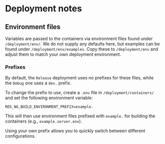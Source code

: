 # Deployment notes

## Environment files

Variables are passed to the containers via environment files found under `/deployment/env/`. We do not supply any defaults here, but examples can be found under `/deployment/env/examples`. Copy these to `/deployment/env` and adjust them to match your own deployment environment.

### Prefixes

By default, the `Release` deployment uses no prefixes for these files, while the `Debug` one uses a `dev.` prefix.

To change the prefix to use, create a `.env` file in `/deployment/containers/` and set the following environment variable:

```
RDS_NG_BUILD_ENVIRONMENT_PREFIX=example.
```

This will then use environment files prefixed with `example.` for building the containers (e.g., `example.server.env`).

Using your own prefix allows you to quickly switch between different configurations.
